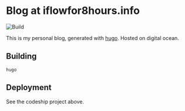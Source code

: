 Blog at iflowfor8hours.info
=====

![Build](https://www.codeship.io/projects/71edf360-27ef-0133-7378-3ef19dc5f2fb/status)

This is my personal blog, generated with [hugo](https://gohugo.io/). Hosted on digital ocean.


Building
--------

`hugo`

Deployment
----------

See the codeship project above.
